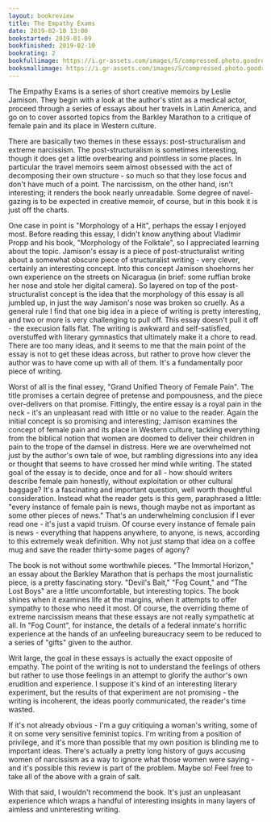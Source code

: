 ```yaml
---
layout: bookreview
title: The Empathy Exams
date: 2019-02-10 13:00
bookstarted: 2019-01-09
bookfinished: 2019-02-10
bookrating: 2
bookfullimage: https://i.gr-assets.com/images/S/compressed.photo.goodreads.com/books/1405924561l/17934655._SX98_.jpg
booksmallimage: https://i.gr-assets.com/images/S/compressed.photo.goodreads.com/books/1405924561l/17934655._SX50_.jpg
---
```


The Empathy Exams is a series of short creative memoirs by Leslie Jamison. They begin with a look at the author's stint as a medical actor, proceed through a series of essays about her travels in Latin America, and go on to cover assorted topics from the Barkley Marathon to a critique of female pain and its place in Western culture.



There are basically two themes in these essays: post-structuralism and extreme narcissism. The post-structuralism is sometimes interesting, though it does get a little overbearing and pointless in some places. In particular the travel memoirs seem almost obsessed with the act of decomposing their own structure - so much so that they lose focus and don't have much of a point. The narcissism, on the other hand, isn't interesting; it renders the book nearly unreadable. Some degree of navel-gazing is to be expected in creative memoir, of course, but in this book it is just off the charts.



One case in point is "Morphology of a Hit", perhaps the essay I enjoyed most. Before reading this essay, I didn't know anything about Vladimir Propp and his book, "Morphology of the Folktale", so I appreciated learning about the topic. Jamison's essay is a piece of post-structuralist writing about a somewhat obscure piece of structuralist writing - very clever, certainly an interesting concept. Into this concept Jamison shoehorns her own experience on the streets on Nicaragua (in brief: some ruffian broke her nose and stole her digital camera). So layered on top of the post-structuralist concept is the idea that the morphology of this essay is all jumbled up, in just the way Jamison's nose was broken so cruelly. As a general rule I find that one big idea in a piece of writing is pretty interesting, and two or more is very challenging to pull off. This essay doesn't pull it off - the execusion falls flat. The writing is awkward and self-satisfied, overstuffed with literary gymnastics that ultimately make it a chore to read. There are too many ideas, and it seems to me that the main point of the essay is not to get these ideas across, but rather to prove how clever the author was to have come up with all of them. It's a fundamentally poor piece of writing.



Worst of all is the final essey, "Grand Unified Theory of Female Pain". The title promises a certain degree of pretense and pompousness, and the piece over-delivers on that promise. Fittingly, the entire essay is a royal pain in the neck - it's an unpleasant read with little or no value to the reader. Again the initial concept is so promising and interesting; Jamison examines the concept of female pain and its place in Western culture, tackling everything from the biblical notion that women are doomed to deliver their children in pain to the trope of the damsel in distress. Here we are overwhelmed not just by the author's own tale of woe, but rambling digressions into any idea or thought that seems to have crossed her mind while writing. The stated goal of the essay is to decide, once and for all - how should writers describe female pain honestly, without exploitation or other cultural baggage? It's a fascinating and important question, well worth thoughtful consideration. Instead what the reader gets is this gem, paraphrased a little: "every instance of female pain is news, though maybe not as important as some other pieces of news." That's an underwhelming conclusion if I ever read one - it's just a vapid truism. Of course every instance of female pain is news - everything that happens anywhere, to anyone, is news, according to this extremely weak definition. Why not just stamp that idea on a coffee mug and save the reader thirty-some pages of agony?



The book is not without some worthwhile pieces. "The Immortal Horizon," an essay about the Barkley Marathon that is perhaps the most journalistic piece, is a pretty fascinating story. "Devil's Bait," "Fog Count," and "The Lost Boys" are a little uncomfortable, but interesting topics. The book shines when it examines life at the margins, when it attempts to offer sympathy to those who need it most. Of course, the overriding theme of extreme narcissism means that these essays are not really sympathetic at all. In "Fog Count", for instance, the details of a federal inmate's horrific experience at the hands of an unfeeling bureaucracy seem to be reduced to a series of "gifts" given to the author.



Writ large, the goal in these essays is actually the exact opposite of empathy. The point of the writing is not to understand the feelings of others but rather to use those feelings in an attempt to glorify the author's own erudition and experience. I suppose it's kind of an interesting literary experiment, but the results of that experiment are not promising - the writing is incoherent, the ideas poorly communicated, the reader's time wasted.



If it's not already obvious - I'm a guy critiquing a woman's writing, some of it on some very sensitive feminist topics. I'm writing from a position of privilege, and it's more than possible that my own position is blinding me to important ideas. There's actually a pretty long history of guys accusing women of narcissism as a way to ignore what those women were saying - and it's possible this review is part of the problem. Maybe so! Feel free to take all of the above with a grain of salt.



With that said, I wouldn't recommend the book. It's just an unpleasant experience which wraps a handful of interesting insights in many layers of aimless and uninteresting writing.